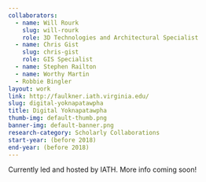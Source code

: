 ```yaml
---
collaborators: 
  - name: Will Rourk
    slug: will-rourk
    role: 3D Technologies and Architectural Specialist
  - name: Chris Gist
    slug: chris-gist
    role: GIS Specialist
  - name: Stephen Railton
  - name: Worthy Martin
  - Robbie Bingler
layout: work
link: http://faulkner.iath.virginia.edu/
slug: digital-yoknapatawpha
title: Digital Yoknapatawpha
thumb-img: default-thumb.png
banner-img: default-banner.png
research-category: Scholarly Collaborations
start-year: (before 2018)
end-year: (before 2018)
---
```


Currently led and hosted by IATH. More info coming soon!
